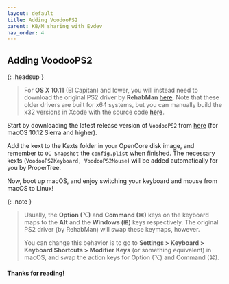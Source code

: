 ```yaml
---
layout: default
title: Adding VoodooPS2
parent: KB/M sharing with Evdev
nav_order: 4
---
```

## Adding VoodooPS2

{: .headsup }
> For **OS X 10.11** (El Capitan) and lower, you will instead need to download the original PS2 driver by **RehabMan** <a href="https://bitbucket.org/RehabMan/os-x-voodoo-ps2-controller/downloads/">here</a>. Note that these older drivers are built for x64 systems, but you can manually build the x32 versions in Xcode with the source code <a href="https://github.com/RehabMan/OS-X-Voodoo-PS2-Controller/">here</a>.

Start by downloading the latest release version of ``VoodooPS2`` from <a href="https://github.com/acidanthera/VoodooPS2/releases/">here</a> (for macOS 10.12 Sierra and higher).

Add the kext to the Kexts folder in your OpenCore disk image, and remember to ``OC Snapshot`` the ``config.plist`` when finished. The necessary kexts (``VoodooPS2Keyboard, VoodooPS2Mouse``) will be added automatically for you by ProperTree.

Now, boot up macOS, and enjoy switching your keyboard and mouse from macOS to Linux!

{: .note }
>  Usually, the **Option (⌥)** and **Command (⌘)** keys on the keyboard maps to the **Alt** and the **Windows (⊞)** keys respectively. The original PS2 driver (by RehabMan) will swap these keymaps, however.
> 
> You can change this behavior is to go to **Settings > Keyboard > Keyboard Shortcuts > Modifier Keys** (or something equivalent) in macOS, and swap the action keys for Option (⌥) and Command (⌘).

#### Thanks for reading!
